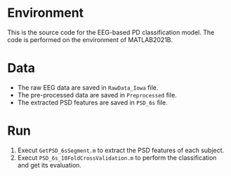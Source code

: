# Environment
This is the source code for the EEG-based PD classification model.
The code is performed on the environment of MATLAB2021B.

# Data
* The raw EEG data are saved in `RawData_Iowa` file.
* The pre-processed data are saved in `Preprocessed` file.
* The extracted PSD features are saved in `PSD_6s` file.

# Run
1. Execut `GetPSD_6sSegment.m` to extract the PSD features of each subject.
2. Execut `PSD_6s_10FoldCrossValidation.m` to perform the classification and get its evaluation.
